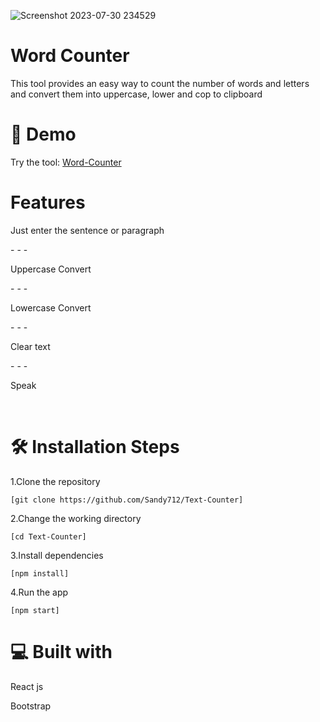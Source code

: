 ![Screenshot 2023-07-30 234529](https://github.com/Sandy712/Text-Counter/assets/93380368/68508160-e16f-4f91-8d5d-52f78f0c2522)
<h1>Word Counter</h1>

<p>This tool provides an easy way to count the number of words and letters and convert them into uppercase, lower and cop to clipboard </p>
<h1>🚀 Demo</h1>
<p>Try the tool:  <a href="https://text-counter007.netlify.app">Word-Counter</a></p>

<h1>Features</h1>
<p>Just enter the sentence or paragraph </p>
- - -
<p>Uppercase Convert</p>
- - -
<p>Lowercase Convert</p>
- - -
<p>Clear text</p>
- - -
<p>Speak</p>
<br>
<h1>🛠️ Installation Steps</h1>
<p>1.Clone the repository</p>

```
[git clone https://github.com/Sandy712/Text-Counter]
```
<p>2.Change the working directory</p>

``` 
[cd Text-Counter]
```
<p>3.Install dependencies</p>

``` 
[npm install]
```
<p>4.Run the app</p>

```
[npm start]

```


<h1>💻 Built with</h1>

<p>React js</p>
<p>Bootstrap</p>
